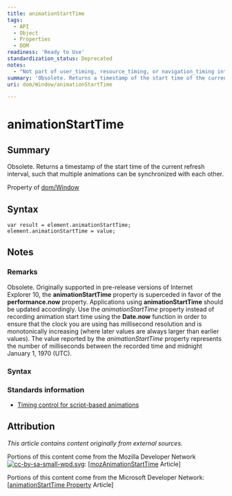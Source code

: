 ```yaml
---
title: animationStartTime
tags:
  - API
  - Object
  - Properties
  - DOM
readiness: 'Ready to Use'
standardization_status: Deprecated
notes:
  - "Not part of user_timing, resource_timing, or navigation_timing interfaces.\nsee http://www.w3.org/TR/animation-timing/"
summary: 'Obsolete. Returns a timestamp of the start time of the current refresh interval, such that multiple animations can be synchronized with each other.'
uri: dom/Window/animationStartTime

---
```

# animationStartTime

## Summary

Obsolete. Returns a timestamp of the start time of the current refresh interval, such that multiple animations can be synchronized with each other.

<span data-meta="applies_to" data-type="key">Property of <span data-type="value">[dom/Window](/dom/Window)</span></span>

## Syntax

``` {.js}
var result = element.animationStartTime;
element.animationStartTime = value;
```

## Notes

### Remarks

Obsolete. Originally supported in pre-release versions of Internet Explorer 10, the **animationStartTime** property is superceded in favor of the **performance.now** property. Applications using **animationStartTime** should be updated accordingly. Use the *animationStartTime* property instead of recording animation start time using the **Date.now** function in order to ensure that the clock you are using has millisecond resolution and is monotonically increasing (where later values are always larger than earlier values). The value reported by the *animationStartTime* property represents the number of milliseconds between the recorded time and midnight January 1, 1970 (UTC).

### Syntax

### Standards information

-   [Timing control for script-based animations](http://go.microsoft.com/fwlink/p/?linkid=229562)

## Attribution

*This article contains content originally from external sources.*

Portions of this content come from the Mozilla Developer Network [![cc-by-sa-small-wpd.svg](/assets/thumb/8/8c/cc-by-sa-small-wpd.svg/120px-cc-by-sa-small-wpd.svg.png)](http://creativecommons.org/licenses/by-sa/3.0/us/): [[mozAnimationStartTime](https://developer.mozilla.org/en-US/docs/Web/API/Window.mozAnimationStartTime) Article]

Portions of this content come from the Microsoft Developer Network: [[animationStartTime Property](http://msdn.microsoft.com/en-us/library/ie/hh972901(v=vs.85).aspx) Article]

